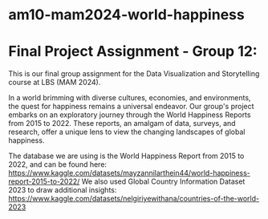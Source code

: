 # am10-mam2024-world-happiness

# Final Project Assignment - Group 12:
This is our final group assignment for the Data Visualization and Storytelling course at LBS (MAM 2024).

In a world brimming with diverse cultures, economies, and environments, the quest for happiness remains a universal endeavor. Our group's project embarks on an exploratory journey through the World Happiness Reports from 2015 to 2022. These reports, an amalgam of data, surveys, and research, offer a unique lens to view the changing landscapes of global happiness.

The database we are using is the World Happiness Report from 2015 to 2022, and can be found here: https://www.kaggle.com/datasets/mayzannilarthein44/world-happiness-report-2015-to-2022/
We also used Global Country Information Dataset 2023 to draw additional insights: https://www.kaggle.com/datasets/nelgiriyewithana/countries-of-the-world-2023

